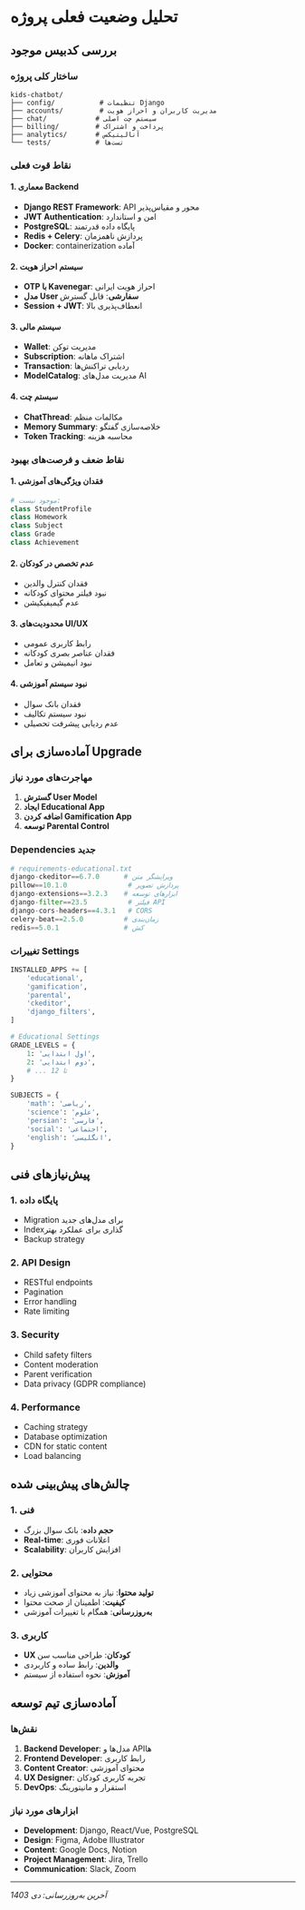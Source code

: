 # تحلیل وضعیت فعلی پروژه

## بررسی کدبیس موجود

### ساختار کلی پروژه
```
kids-chatbot/
├── config/           # تنظیمات Django
├── accounts/         # مدیریت کاربران و احراز هویت
├── chat/            # سیستم چت اصلی
├── billing/         # پرداخت و اشتراک
├── analytics/       # آنالیتیکس
└── tests/           # تست‌ها
```

### نقاط قوت فعلی

#### 1. معماری Backend
- **Django REST Framework**: API محور و مقیاس‌پذیر
- **JWT Authentication**: امن و استاندارد
- **PostgreSQL**: پایگاه داده قدرتمند
- **Redis + Celery**: پردازش ناهمزمان
- **Docker**: containerization آماده

#### 2. سیستم احراز هویت
- **OTP با Kavenegar**: احراز هویت ایرانی
- **مدل User سفارشی**: قابل گسترش
- **Session + JWT**: انعطاف‌پذیری بالا

#### 3. سیستم مالی
- **Wallet**: مدیریت توکن
- **Subscription**: اشتراک ماهانه
- **Transaction**: ردیابی تراکنش‌ها
- **ModelCatalog**: مدیریت مدل‌های AI

#### 4. سیستم چت
- **ChatThread**: مکالمات منظم
- **Memory Summary**: خلاصه‌سازی گفتگو
- **Token Tracking**: محاسبه هزینه

### نقاط ضعف و فرصت‌های بهبود

#### 1. فقدان ویژگی‌های آموزشی
```python
# موجود نیست:
class StudentProfile
class Homework
class Subject
class Grade
class Achievement
```

#### 2. عدم تخصص در کودکان
- فقدان کنترل والدین
- نبود فیلتر محتوای کودکانه
- عدم گیمیفیکیشن

#### 3. محدودیت‌های UI/UX
- رابط کاربری عمومی
- فقدان عناصر بصری کودکانه
- نبود انیمیشن و تعامل

#### 4. نبود سیستم آموزشی
- فقدان بانک سوال
- نبود سیستم تکالیف
- عدم ردیابی پیشرفت تحصیلی

## آماده‌سازی برای Upgrade

### مهاجرت‌های مورد نیاز
1. **گسترش User Model**
2. **ایجاد Educational App**
3. **اضافه کردن Gamification App**
4. **توسعه Parental Control**

### Dependencies جدید
```python
# requirements-educational.txt
django-ckeditor==6.7.0      # ویرایشگر متن
pillow==10.1.0               # پردازش تصویر
django-extensions==3.2.3    # ابزارهای توسعه
django-filter==23.5          # فیلتر API
django-cors-headers==4.3.1   # CORS
celery-beat==2.5.0          # زمان‌بندی
redis==5.0.1                # کش
```

### تغییرات Settings
```python
INSTALLED_APPS += [
    'educational',
    'gamification', 
    'parental',
    'ckeditor',
    'django_filters',
]

# Educational Settings
GRADE_LEVELS = {
    1: 'اول ابتدایی',
    2: 'دوم ابتدایی',
    # ... تا 12
}

SUBJECTS = {
    'math': 'ریاضی',
    'science': 'علوم',
    'persian': 'فارسی',
    'social': 'اجتماعی',
    'english': 'انگلیسی',
}
```

## پیش‌نیازهای فنی

### 1. پایگاه داده
- Migration برای مدل‌های جدید
- Index‌گذاری برای عملکرد بهتر
- Backup strategy

### 2. API Design
- RESTful endpoints
- Pagination
- Error handling
- Rate limiting

### 3. Security
- Child safety filters
- Content moderation
- Parent verification
- Data privacy (GDPR compliance)

### 4. Performance
- Caching strategy
- Database optimization
- CDN for static content
- Load balancing

## چالش‌های پیش‌بینی شده

### 1. فنی
- **حجم داده**: بانک سوال بزرگ
- **Real-time**: اعلانات فوری
- **Scalability**: افزایش کاربران

### 2. محتوایی
- **تولید محتوا**: نیاز به محتوای آموزشی زیاد
- **کیفیت**: اطمینان از صحت محتوا
- **به‌روزرسانی**: همگام با تغییرات آموزشی

### 3. کاربری
- **UX کودکان**: طراحی مناسب سن
- **والدین**: رابط ساده و کاربردی
- **آموزش**: نحوه استفاده از سیستم

## آماده‌سازی تیم توسعه

### نقش‌ها
1. **Backend Developer**: مدل‌ها و API‌ها
2. **Frontend Developer**: رابط کاربری
3. **Content Creator**: محتوای آموزشی
4. **UX Designer**: تجربه کاربری کودکان
5. **DevOps**: استقرار و مانیتورینگ

### ابزارهای مورد نیاز
- **Development**: Django, React/Vue, PostgreSQL
- **Design**: Figma, Adobe Illustrator
- **Content**: Google Docs, Notion
- **Project Management**: Jira, Trello
- **Communication**: Slack, Zoom

---

*آخرین به‌روزرسانی: دی 1403*